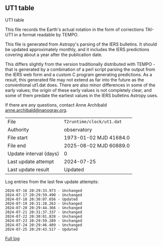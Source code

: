 
## UT1 table

UT1 table

This file records the Earth's actual rotation in the form of
corrections TAI-UT1 in a format readable by TEMPO.

This file is generated from Astropy's parsing of the IERS
bulletins. It should be updated approximately monthly, and it
includes the IERS predictions covering about a year after the
publication date.

This differs slightly from the version traditionally distributed
with TEMPO - that is generated by a combination of a perl script
parsing the output from the IERS web form and a custom C program
generating predictions. As a result, this generated file may not
extend as far into the future as the conventional ut1.dat does.
There are also minor differences in some of the early values; the
origin of these early values is not completely clear, and some of
them predate the earliest values in the IERS bulletins Astropy uses.

If there are any questions, contact Anne Archibald
<anne.archibald@nanograv.org>.

|     |     |
|:--- |:--- |
| File | `T2runtime/clock/ut1.dat` |
| Authority | observatory |
| File start | 1973-01-02 MJD 41684.0 |
| File end | 2025-08-02 MJD 60889.0 |
| Update interval (days) | 0 |
| Last update attempt | 2024-07-25 |
| Last update result | Updated |

Log entries from the last few update attempts:
```
2024-07-16 20:29:33.973 - Unchanged
2024-07-17 20:29:59.490 - Unchanged
2024-07-18 20:30:07.656 - Updated
2024-07-19 20:31:28.263 - Unchanged
2024-07-20 20:29:44.366 - Unchanged
2024-07-21 20:31:37.337 - Unchanged
2024-07-22 20:30:01.828 - Unchanged
2024-07-23 20:29:59.289 - Unchanged
2024-07-24 20:29:46.409 - Unchanged
2024-07-25 20:29:43.517 - Updated
```
[Full log](https://raw.githubusercontent.com/ipta/pulsar-clock-corrections/main/log/T2runtime/clock/ut1.dat.log)
